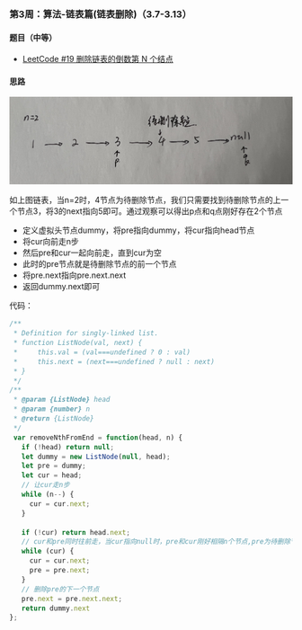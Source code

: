 ### 第3周：算法-链表篇(链表删除)（3.7-3.13）

#### 题目（中等）

- [LeetCode #19 删除链表的倒数第 N 个结点](https://leetcode-cn.com/problems/remove-nth-node-from-end-of-list/)

#### 思路

![removeNthFromEnd](../../assets/images/removeNthFromEnd.jpg)

如上图链表，当n=2时，4节点为待删除节点，我们只需要找到待删除节点的上一个节点3，将3的next指向5即可。通过观察可以得出p点和q点刚好存在2个节点

- 定义虚拟头节点dummy，将pre指向dummy，将cur指向head节点
- 将cur向前走n步
- 然后pre和cur一起向前走，直到cur为空
- 此时的pre节点就是待删除节点的前一个节点
- 将pre.next指向pre.next.next
- 返回dummy.next即可

代码：

```javascript
/**
 * Definition for singly-linked list.
 * function ListNode(val, next) {
 *     this.val = (val===undefined ? 0 : val)
 *     this.next = (next===undefined ? null : next)
 * }
 */
/**
 * @param {ListNode} head
 * @param {number} n
 * @return {ListNode}
 */
 var removeNthFromEnd = function(head, n) {
   if (!head) return null;
   let dummy = new ListNode(null, head);
   let pre = dummy;
   let cur = head;
   // 让cur走n步
   while (n--) {
     cur = cur.next;
   }

   if (!cur) return head.next;
   // cur和pre同时往前走，当cur指向null时，pre和cur刚好相隔n个节点,pre为待删除节点的前一个节点
   while (cur) {
     cur = cur.next;
     pre = pre.next;
   }
   // 删除pre的下一个节点
   pre.next = pre.next.next;
   return dummy.next
};
```

